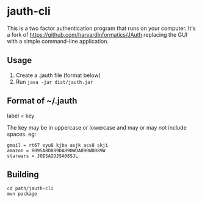 # jauth-cli

This is a two factor authentication program that runs on your computer.  It's 
a fork of https://github.com/harvardinformatics/JAuth replacing the GUI with
a simple command-line application.

## Usage

1. Create a .jauth file (format below)
2. Run `java -jar dist/jauth.jar`

## Format of ~/.jauth

label = key

The key may be in uppercase or lowercase and may or may not include spaces.  eg:

```
gmail = rt67 eyu8 kjba asjk ass8 skji
amazon = 809SA8D089DA890WDA890WD089W
starwars = JOISAIOJSA08SJL
```

## Building

```
cd path/jauth-cli
mvn package
```
